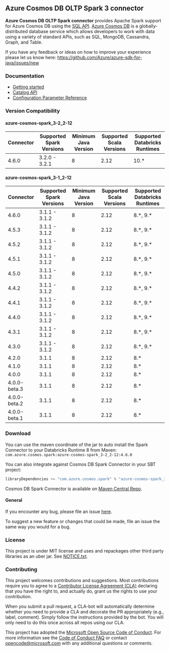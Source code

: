 ## Azure Cosmos DB OLTP Spark 3 connector

**Azure Cosmos DB OLTP Spark connector** provides Apache Spark support for Azure Cosmos DB using 
the [SQL API][sql_api_query].
[Azure Cosmos DB][cosmos_introduction] is a globally-distributed database service which allows 
developers to work with data using a variety of standard APIs, such as SQL, MongoDB, Cassandra, Graph, and Table.

If you have any feedback or ideas on how to improve your experience please let us know here:
https://github.com/Azure/azure-sdk-for-java/issues/new

### Documentation

- [Getting started](https://aka.ms/azure-cosmos-spark-3-quickstart)
- [Catalog API](https://aka.ms/azure-cosmos-spark-3-catalog-api)
- [Configuration Parameter Reference](https://aka.ms/azure-cosmos-spark-3-config)

[//]: # (//TODO: moderakh add more sections)
[//]: # (//TODO: moderakh Enable Client Logging)
[//]: # (//TODO: moderakh Examples)
[//]: # (//TODO: moderakh Next steps)
[//]: # (//TODO: moderakh Key concepts)
[//]: # (//TODO: moderakh Azure Cosmos DB Partition)
[//]: # (//TODO: moderakh Troubleshooting)

### Version Compatibility

#### azure-cosmos-spark_3-2_2-12
| Connector     | Supported Spark Versions | Minimum Java Version | Supported Scala Versions | Supported Databricks Runtimes |
| ------------- | ------------------------ | -------------------- | -----------------------  | ----------------------------- |
| 4.6.0         | 3.2.0 - 3.2.1            | 8                    | 2.12                     | 10.\*                         |

#### azure-cosmos-spark_3-1_2-12
| Connector     | Supported Spark Versions | Minimum Java Version | Supported Scala Versions | Supported Databricks Runtimes |
| ------------- | ------------------------ | -------------------- | -----------------------  | ----------------------------- |
| 4.6.0         | 3.1.1 - 3.1.2            | 8                    | 2.12                     | 8.\*, 9.\*                    |
| 4.5.3         | 3.1.1 - 3.1.2            | 8                    | 2.12                     | 8.\*, 9.\*                    |
| 4.5.2         | 3.1.1 - 3.1.2            | 8                    | 2.12                     | 8.\*, 9.\*                    |
| 4.5.1         | 3.1.1 - 3.1.2            | 8                    | 2.12                     | 8.\*, 9.\*                    |
| 4.5.0         | 3.1.1 - 3.1.2            | 8                    | 2.12                     | 8.\*, 9.\*                    |
| 4.4.2         | 3.1.1 - 3.1.2            | 8                    | 2.12                     | 8.\*, 9.\*                    |
| 4.4.1         | 3.1.1 - 3.1.2            | 8                    | 2.12                     | 8.\*, 9.\*                    |
| 4.4.0         | 3.1.1 - 3.1.2            | 8                    | 2.12                     | 8.\*, 9.\*                    |
| 4.3.1         | 3.1.1 - 3.1.2            | 8                    | 2.12                     | 8.\*, 9.\*                    |
| 4.3.0         | 3.1.1 - 3.1.2            | 8                    | 2.12                     | 8.\*, 9.\*                    |
| 4.2.0         | 3.1.1                    | 8                    | 2.12                     | 8.\*                          |
| 4.1.0         | 3.1.1                    | 8                    | 2.12                     | 8.\*                          |
| 4.0.0         | 3.1.1                    | 8                    | 2.12                     | 8.\*                          |
| 4.0.0-beta.3  | 3.1.1                    | 8                    | 2.12                     | 8.\*                          |
| 4.0.0-beta.2  | 3.1.1                    | 8                    | 2.12                     | 8.\*                          |
| 4.0.0-beta.1  | 3.1.1                    | 8                    | 2.12                     | 8.\*                          |

### Download

You can use the maven coordinate of the jar to auto install the Spark Connector to your Databricks Runtime 8 from Maven:
`com.azure.cosmos.spark:azure-cosmos-spark_3-2_2-12:4.6.0`

You can also integrate against Cosmos DB Spark Connector in your SBT project:
```scala
libraryDependencies += "com.azure.cosmos.spark" % "azure-cosmos-spark_3-2_2-12" % "4.6.0"
```

Cosmos DB Spark Connector is available on [Maven Central Repo](https://search.maven.org/search?q=g:com.azure.cosmos.spark).

#### General

If you encounter any bug, please file an issue [here](https://github.com/Azure/azure-sdk-for-java/issues/new).

To suggest a new feature or changes that could be made, file an issue the same way you would for a bug.

### License
This project is under MIT license and uses and repackages other third party libraries as an uber jar.
See [NOTICE.txt](https://github.com/Azure/azure-sdk-for-java/blob/main/NOTICE.txt).

### Contributing

This project welcomes contributions and suggestions. Most contributions require you to agree to a
[Contributor License Agreement (CLA)][cla] declaring that you have the right to, and actually do, grant us the rights
to use your contribution.

When you submit a pull request, a CLA-bot will automatically determine whether you need to provide a CLA and decorate
the PR appropriately (e.g., label, comment). Simply follow the instructions provided by the bot. You will only need to
do this once across all repos using our CLA.

This project has adopted the [Microsoft Open Source Code of Conduct][coc]. For more information see the [Code of Conduct FAQ][coc_faq]
or contact [opencode@microsoft.com][coc_contact] with any additional questions or comments.

<!-- LINKS -->
[source_code]: src
[cosmos_introduction]: https://docs.microsoft.com/azure/cosmos-db/
[cosmos_docs]: https://docs.microsoft.com/azure/cosmos-db/introduction
[jdk]: https://docs.microsoft.com/java/azure/jdk/?view=azure-java-stable
[maven]: https://maven.apache.org/
[cla]: https://cla.microsoft.com
[coc]: https://opensource.microsoft.com/codeofconduct/
[coc_faq]: https://opensource.microsoft.com/codeofconduct/faq/
[coc_contact]: mailto:opencode@microsoft.com
[azure_subscription]: https://azure.microsoft.com/free/
[samples]: https://github.com/Azure/azure-sdk-for-java/tree/main/sdk/cosmos/azure-spring-data-cosmos/src/samples/java/com/azure/spring/data/cosmos
[sql_api_query]: https://docs.microsoft.com/azure/cosmos-db/sql-api-sql-query
[local_emulator]: https://docs.microsoft.com/azure/cosmos-db/local-emulator
[local_emulator_export_ssl_certificates]: https://docs.microsoft.com/azure/cosmos-db/local-emulator-export-ssl-certificates
[azure_cosmos_db_partition]: https://docs.microsoft.com/azure/cosmos-db/partition-data
[sql_queries_in_cosmos]: https://docs.microsoft.com/azure/cosmos-db/tutorial-query-sql-api
[sql_queries_getting_started]: https://docs.microsoft.com/azure/cosmos-db/sql-query-getting-started



